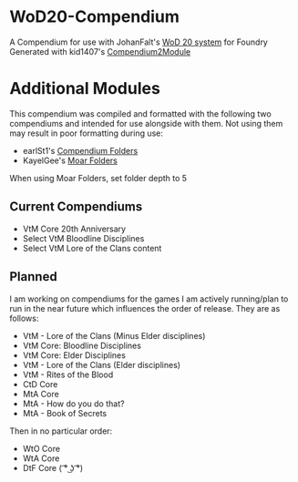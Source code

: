 # WoD20-Compendium
A Compendium for use with JohanFalt's [WoD 20 system](https://github.com/JohanFalt/Foundry_WoD20) for Foundry
Generated with kid1407's [Compendium2Module](https://github.com/kid2407/Compendium2Module)

# Additional Modules
This compendium was compiled and formatted with the following two compendiums and intended for use alongside with them. Not using them may result in poor formatting during use:
- earlSt1's [Compendium Folders](https://github.com/earlSt1/vtt-compendium-folders)
- KayelGee's [Moar Folders](https://github.com/KayelGee/moar-folders)

When using Moar Folders, set folder depth to 5

## Current Compendiums
- VtM Core 20th Anniversary
- Select VtM Bloodline Disciplines
- Select VtM Lore of the Clans content

## Planned
I am working on compendiums for the games I am actively running/plan to run in the near future which influences the order of release. They are as follows:
- VtM - Lore of the Clans (Minus Elder disciplines)
- VtM Core: Bloodline Disciplines
- VtM Core: Elder Disciplines
- VtM - Lore of the Clans (Elder disciplines)
- VtM - Rites of the Blood
- CtD Core
- MtA Core
- MtA - How do you do that?
- MtA - Book of Secrets

Then in no particular order:
- WtO Core
- WtA Core
- DtF Core ( ͡° ͜ʖ ͡°)
